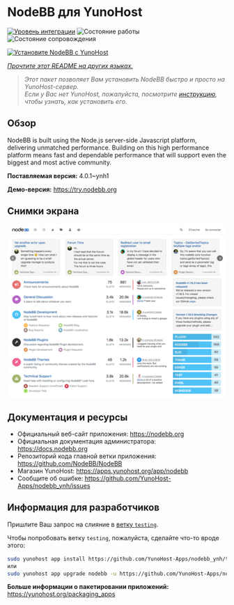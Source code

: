 <!--
Важно: этот README был автоматически сгенерирован <https://github.com/YunoHost/apps/tree/master/tools/readme_generator>
Он НЕ ДОЛЖЕН редактироваться вручную.
-->

# NodeBB для YunoHost

[![Уровень интеграции](https://apps.yunohost.org/badge/integration/nodebb)](https://ci-apps.yunohost.org/ci/apps/nodebb/)
![Состояние работы](https://apps.yunohost.org/badge/state/nodebb)
![Состояние сопровождения](https://apps.yunohost.org/badge/maintained/nodebb)

[![Установите NodeBB с YunoHost](https://install-app.yunohost.org/install-with-yunohost.svg)](https://install-app.yunohost.org/?app=nodebb)

*[Прочтите этот README на других языках.](./ALL_README.md)*

> *Этот пакет позволяет Вам установить NodeBB быстро и просто на YunoHost-сервер.*  
> *Если у Вас нет YunoHost, пожалуйста, посмотрите [инструкцию](https://yunohost.org/install), чтобы узнать, как установить его.*

## Обзор

NodeBB is built using the Node.js server-side Javascript platform, delivering unmatched performance.
Building on this high performance platform means fast and dependable performance that will support even the biggest and most active community.

**Поставляемая версия:** 4.0.1~ynh1

**Демо-версия:** <https://try.nodebb.org>

## Снимки экрана

![Снимок экрана NodeBB](./doc/screenshots/screenshot.png)

## Документация и ресурсы

- Официальный веб-сайт приложения: <https://nodebb.org>
- Официальная документация администратора: <https://docs.nodebb.org>
- Репозиторий кода главной ветки приложения: <https://github.com/NodeBB/NodeBB>
- Магазин YunoHost: <https://apps.yunohost.org/app/nodebb>
- Сообщите об ошибке: <https://github.com/YunoHost-Apps/nodebb_ynh/issues>

## Информация для разработчиков

Пришлите Ваш запрос на слияние в [ветку `testing`](https://github.com/YunoHost-Apps/nodebb_ynh/tree/testing).

Чтобы попробовать ветку `testing`, пожалуйста, сделайте что-то вроде этого:

```bash
sudo yunohost app install https://github.com/YunoHost-Apps/nodebb_ynh/tree/testing --debug
или
sudo yunohost app upgrade nodebb -u https://github.com/YunoHost-Apps/nodebb_ynh/tree/testing --debug
```

**Больше информации о пакетировании приложений:** <https://yunohost.org/packaging_apps>
